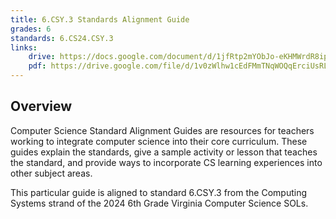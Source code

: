 ```yaml
---
title: 6.CSY.3 Standards Alignment Guide
grades: 6
standards: 6.CS24.CSY.3
links:
    drive: https://docs.google.com/document/d/1jfRtp2mYObJo-eKHMWrdR8ipFVxa6x3XoInKy2VC2ro/edit?usp=drive_link
    pdf: https://drive.google.com/file/d/1v0zWlhw1cEdFMmTNqWOQqErciUsRL5Cr/view?usp=drive_link
---
```


## Overview

Computer Science Standard Alignment Guides are resources for teachers working to integrate computer science into their core curriculum. These guides explain the standards, give a sample activity or lesson that teaches the standard, and provide ways to incorporate CS learning experiences into other subject areas. 

This particular guide is aligned to standard 6.CSY.3 from the Computing Systems strand of the 2024 6th Grade Virginia Computer Science SOLs.
